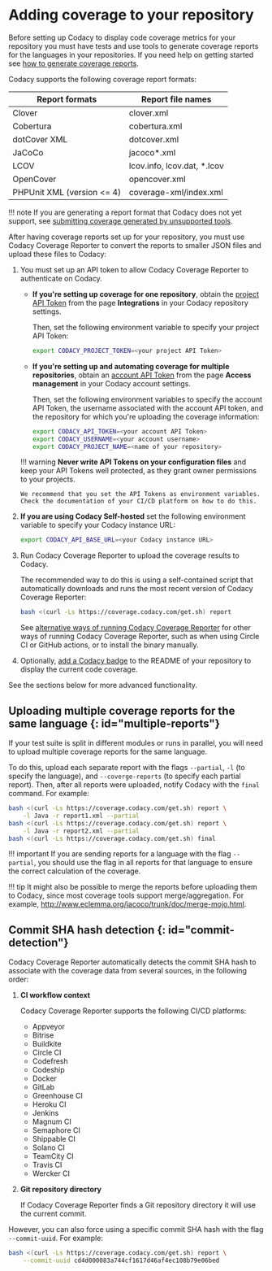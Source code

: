 # Adding coverage to your repository

Before setting up Codacy to display code coverage metrics for your repository you must have tests and use tools to generate coverage reports for the languages in your repositories. If you need help on getting started see [how to generate coverage reports](generating-coverage-reports.md).

Codacy supports the following coverage report formats:

| Report formats                | Report file names            |
| ----------------------------- | ---------------------------- |
| Clover                        | clover.xml                   |
| Cobertura                     | cobertura.xml                |
| dotCover XML                  | dotcover.xml                 |
| JaCoCo                        | jacoco\*.xml                 |
| LCOV                          | lcov.info, lcov.dat, \*.lcov |
| OpenCover                     | opencover.xml                |
| PHPUnit XML (version &lt;= 4) | coverage-xml/index.xml       |

!!! note
    If you are generating a report format that Codacy does not yet support, see [submitting coverage generated by unsupported tools](troubleshooting-common-issues.md#unsupported-tools).

After having coverage reports set up for your repository, you must use Codacy Coverage Reporter to convert the reports to smaller JSON files and upload these files to Codacy:

1.  You must set up an API token to allow Codacy Coverage Reporter to authenticate on Codacy.

    -   **If you're setting up coverage for one repository**, obtain the [project API Token](/repositories-configure/integrations/project-api/) from the page **Integrations** in your Codacy repository settings.

        Then, set the following environment variable to specify your project API Token:

        ```bash
        export CODACY_PROJECT_TOKEN=<your project API Token>
        ```

    -   **If you're setting up and automating coverage for multiple repositories**, obtain an [account API Token](https://docs.codacy.com/related-tools/api-tokens/) from the page **Access management** in your Codacy account settings.

        Then, set the following environment variables to specify the account API Token, the username associated with the account API token, and the repository for which you're uploading the coverage information:

        ```bash
        export CODACY_API_TOKEN=<your account API Token>
        export CODACY_USERNAME=<your account username>
        export CODACY_PROJECT_NAME=<name of your repository>
        ```

    !!! warning
        **Never write API Tokens on your configuration files** and keep your API Tokens well protected, as they grant owner permissions to your projects.

        We recommend that you set the API Tokens as environment variables. Check the documentation of your CI/CD platform on how to do this.

1.  **If you are using Codacy Self-hosted** set the following environment variable to specify your Codacy instance URL:

    ```bash
    export CODACY_API_BASE_URL=<your Codacy instance URL>
    ```

1.  Run Codacy Coverage Reporter to upload the coverage results to Codacy.

    The recommended way to do this is using a self-contained script that automatically downloads and runs the most recent version of Codacy Coverage Reporter:

    ```bash
    bash <(curl -Ls https://coverage.codacy.com/get.sh) report
    ```

    See [alternative ways of running Codacy Coverage Reporter](alternative-ways-of-running-coverage-reporter.md) for other ways of running Codacy Coverage Reporter, such as when using Circle CI or GitHub actions, or to install the binary manually.

1.  Optionally, [add a Codacy badge](https://docs.codacy.com/repositories/badges/) to the README of your repository to display the current code coverage.

See the sections below for more advanced functionality.

## Uploading multiple coverage reports for the same language {: id="multiple-reports"}

If your test suite is split in different modules or runs in parallel, you will need to upload multiple coverage reports for the same language.

To do this, upload each separate report with the flags `--partial`, `-l` (to specify the language), and `--coverge-reports` (to specify each partial report). Then, after all reports were uploaded, notify Codacy with the `final` command. For example:

```bash
bash <(curl -Ls https://coverage.codacy.com/get.sh) report \
    -l Java -r report1.xml --partial
bash <(curl -Ls https://coverage.codacy.com/get.sh) report \
    -l Java -r report2.xml --partial
bash <(curl -Ls https://coverage.codacy.com/get.sh) final
```

!!! important
    If you are sending reports for a language with the flag `--partial`, you should use the flag in all reports for that language to ensure the correct calculation of the coverage.

!!! tip
    It might also be possible to merge the reports before uploading them to Codacy, since most coverage tools support merge/aggregation. For example, <http://www.eclemma.org/jacoco/trunk/doc/merge-mojo.html>.

## Commit SHA hash detection {: id="commit-detection"}

Codacy Coverage Reporter automatically detects the commit SHA hash to associate with the coverage data from several sources, in the following order:

1.  **CI workflow context**

    Codacy Coverage Reporter supports the following CI/CD platforms:

    -   Appveyor
    -   Bitrise
    -   Buildkite
    -   Circle CI
    -   Codefresh
    -   Codeship
    -   Docker
    -   GitLab
    -   Greenhouse CI
    -   Heroku CI
    -   Jenkins
    -   Magnum CI
    -   Semaphore CI
    -   Shippable CI
    -   Solano CI
    -   TeamCity CI
    -   Travis CI
    -   Wercker CI

2.  **Git repository directory**

    If Codacy Coverage Reporter finds a Git repository directory it will use the current commit.

However, you can also force using a specific commit SHA hash with the flag `--commit-uuid`. For example:

```bash
bash <(curl -Ls https://coverage.codacy.com/get.sh) report \
    --commit-uuid cd4d000083a744cf1617d46af4ec108b79e06bed
```
